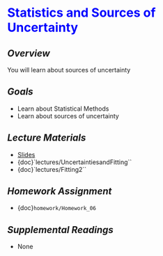 # <span style="color: blue;"><b>Statistics and Sources of Uncertainty</b></span>

## *Overview*
You will learn about sources of uncertainty

## *Goals*
* Learn about Statistical Methods
* Learn about sources of uncertainty

## *Lecture Materials*
* [Slides](https://docs.google.com/presentation/d/12TS8EaTSQPM-6EQGT8PUVKfycVTMA2Tf0HwmhBz-uXY/edit?usp=sharing)
* {doc}`lectures/UncertaintiesandFitting``
* {doc}`lectures/Fitting2``

## *Homework Assignment*
* {doc}`homework/Homework_06`

## *Supplemental Readings*
* None
